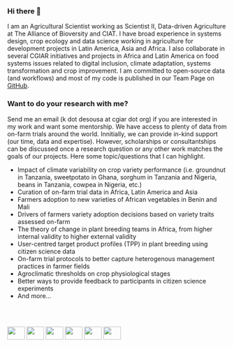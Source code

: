 ### Hi there 👋

I am an Agricultural Scientist working as Scientist II, Data-driven Agriculture at The Alliance of Bioversity and CIAT. I have broad experience in systems design, crop ecology and data science working in agriculture for development projects in Latin America, Asia and Africa. I also collaborate in several CGIAR initiatives and projects in Africa and Latin America on food systems issues related to digital inclusion, climate adaptation, systems transformation and crop improvement. I am committed to open-source data (and workflows) and most of my code is published in our Team Page on [GitHub](https://github.com/AgrDataSci).

### Want to do your research with me?

Send me an email (k dot desousa at cgiar dot org) if you are interested in my work and want some mentorship. We have access to plenty of data from on-farm trials around the world. Innitially, we can provide in-kind support (our time, data and expertise). However, scholarships or consultantships can be discussed once a research question or any other work matches the goals of our projects. Here some topic/questions that I can highlight.

- Impact of climate variability on crop variety performance (i.e. groundnut in Tanzania, sweetpotato in Ghana, sorghum in Tanzania and Nigeria, beans in Tanzania, cowpea in Nigeria, etc.)
- Curation of on-farm trial data in Africa, Latin America and Asia
- Farmers adoption to new varieties of African vegetables in Benin and Mali
- Drivers of farmers variety adoption decisions based on variety traits assessed on-farm
- The theory of change in plant breeding teams in Africa, from higher internal validity to higher external validity 
- User-centred target product profiles (TPP) in plant breeding using citizen science data 
- On-farm trial protocols to better capture heterogenous management practices in farmer fields
- Agroclimatic thresholds on crop physiological stages  
- Better ways to provide feedback to participants in citizen science experiments
- And more...

<br/><br/>

<p align="left">
<a href="mailto:k.desousa@cgiar.org" target="blank"><img align="center" src="https://cdn.jsdelivr.net/npm/simple-icons@3.0.1/icons/gmail.svg" alt="" height="30" width="40" /></a>
<a href="https://scholar.google.com/citations?user=GO3gOJx27gYC&hl" target="blank"><img align="center" src="https://cdn.jsdelivr.net/npm/simple-icons@3.0.1/icons/googlescholar.svg" alt="" height="30" width="40" /></a>
<a href="https://orcid.org/0000-0002-7571-7845" target="blank"><img align="center" src="https://cdn.jsdelivr.net/npm/simple-icons@3.0.1/icons/orcid.svg" alt="" height="30" width="40" /></a>
<a href="https://www.researchgate.net/profile/Kaue-De-Sousa" target="blank"><img align="center" src="https://cdn.jsdelivr.net/npm/simple-icons@3.0.1/icons/researchgate.svg" alt="" height="30" width="40" /></a>
<a href="https://www.linkedin.com/in/kauedesousa/" target="blank"><img align="center" src="https://cdn.jsdelivr.net/npm/simple-icons@3.0.1/icons/linkedin.svg" alt="" height="30" width="40" /></a>
<a href="http://lattes.cnpq.br/0127048096715282" target="blank"><img align="center" src="https://cdn.jsdelivr.net/npm/simple-icons@3.0.1/icons/abstract.svg" alt="" height="30" width="40" /></a>
</p>




